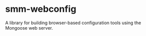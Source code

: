 # smm-webconfig

A library for building browser-based configuration tools using the Mongoose web server.

